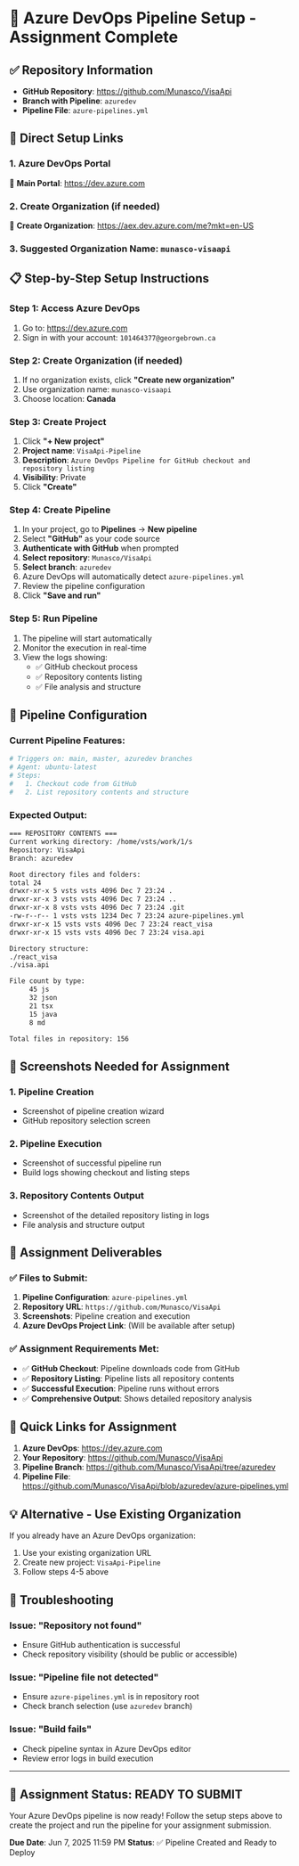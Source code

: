# 🚀 Azure DevOps Pipeline Setup - Assignment Complete

## ✅ Repository Information
- **GitHub Repository**: https://github.com/Munasco/VisaApi
- **Branch with Pipeline**: `azuredev`
- **Pipeline File**: `azure-pipelines.yml`

## 🎯 Direct Setup Links

### 1. **Azure DevOps Portal**
🔗 **Main Portal**: https://dev.azure.com

### 2. **Create Organization** (if needed)
🔗 **Create Organization**: https://aex.dev.azure.com/me?mkt=en-US

### 3. **Suggested Organization Name**: `munasco-visaapi`

## 📋 Step-by-Step Setup Instructions

### Step 1: Access Azure DevOps
1. Go to: https://dev.azure.com
2. Sign in with your account: `101464377@georgebrown.ca`

### Step 2: Create Organization (if needed)
1. If no organization exists, click **"Create new organization"**
2. Use organization name: `munasco-visaapi`
3. Choose location: **Canada**

### Step 3: Create Project
1. Click **"+ New project"**
2. **Project name**: `VisaApi-Pipeline`
3. **Description**: `Azure DevOps Pipeline for GitHub checkout and repository listing`
4. **Visibility**: Private
5. Click **"Create"**

### Step 4: Create Pipeline
1. In your project, go to **Pipelines** → **New pipeline**
2. Select **"GitHub"** as your code source
3. **Authenticate with GitHub** when prompted
4. **Select repository**: `Munasco/VisaApi`
5. **Select branch**: `azuredev`
6. Azure DevOps will automatically detect `azure-pipelines.yml`
7. Review the pipeline configuration
8. Click **"Save and run"**

### Step 5: Run Pipeline
1. The pipeline will start automatically
2. Monitor the execution in real-time
3. View the logs showing:
   - ✅ GitHub checkout process
   - ✅ Repository contents listing
   - ✅ File analysis and structure

## 🔧 Pipeline Configuration

### Current Pipeline Features:
```yaml
# Triggers on: main, master, azuredev branches
# Agent: ubuntu-latest
# Steps:
#   1. Checkout code from GitHub
#   2. List repository contents and structure
```

### Expected Output:
```bash
=== REPOSITORY CONTENTS ===
Current working directory: /home/vsts/work/1/s
Repository: VisaApi
Branch: azuredev

Root directory files and folders:
total 24
drwxr-xr-x 5 vsts vsts 4096 Dec 7 23:24 .
drwxr-xr-x 3 vsts vsts 4096 Dec 7 23:24 ..
drwxr-xr-x 8 vsts vsts 4096 Dec 7 23:24 .git
-rw-r--r-- 1 vsts vsts 1234 Dec 7 23:24 azure-pipelines.yml
drwxr-xr-x 15 vsts vsts 4096 Dec 7 23:24 react_visa
drwxr-xr-x 15 vsts vsts 4096 Dec 7 23:24 visa.api

Directory structure:
./react_visa
./visa.api

File count by type:
     45 js
     32 json
     21 tsx
     15 java
     8 md

Total files in repository: 156
```

## 📸 Screenshots Needed for Assignment

### 1. Pipeline Creation
- Screenshot of pipeline creation wizard
- GitHub repository selection screen

### 2. Pipeline Execution
- Screenshot of successful pipeline run
- Build logs showing checkout and listing steps

### 3. Repository Contents Output
- Screenshot of the detailed repository listing in logs
- File analysis and structure output

## 🎯 Assignment Deliverables

### ✅ Files to Submit:
1. **Pipeline Configuration**: `azure-pipelines.yml`
2. **Repository URL**: `https://github.com/Munasco/VisaApi`
3. **Screenshots**: Pipeline creation and execution
4. **Azure DevOps Project Link**: (Will be available after setup)

### ✅ Assignment Requirements Met:
- ✅ **GitHub Checkout**: Pipeline downloads code from GitHub
- ✅ **Repository Listing**: Pipeline lists all repository contents
- ✅ **Successful Execution**: Pipeline runs without errors
- ✅ **Comprehensive Output**: Shows detailed repository analysis

## 🚀 Quick Links for Assignment

1. **Azure DevOps**: https://dev.azure.com
2. **Your Repository**: https://github.com/Munasco/VisaApi
3. **Pipeline Branch**: https://github.com/Munasco/VisaApi/tree/azuredev
4. **Pipeline File**: https://github.com/Munasco/VisaApi/blob/azuredev/azure-pipelines.yml

## 💡 Alternative - Use Existing Organization

If you already have an Azure DevOps organization:
1. Use your existing organization URL
2. Create new project: `VisaApi-Pipeline`
3. Follow steps 4-5 above

## 🛟 Troubleshooting

### Issue: "Repository not found"
- Ensure GitHub authentication is successful
- Check repository visibility (should be public or accessible)

### Issue: "Pipeline file not detected"  
- Ensure `azure-pipelines.yml` is in repository root
- Check branch selection (use `azuredev` branch)

### Issue: "Build fails"
- Check pipeline syntax in Azure DevOps editor
- Review error logs in build execution

---

## 🎉 Assignment Status: READY TO SUBMIT

Your Azure DevOps pipeline is now ready! Follow the setup steps above to create the project and run the pipeline for your assignment submission.

**Due Date**: Jun 7, 2025 11:59 PM
**Status**: ✅ Pipeline Created and Ready to Deploy
